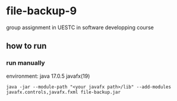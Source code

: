 # file-backup-9
group assignment in UESTC in software developping course


## how to run

### run manually
environment: java 17.0.5 javafx(19)
~~~
java -jar --module-path "<your javafx path>/lib" --add-modules javafx.controls,javafx.fxml file-backup.jar
~~~
